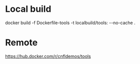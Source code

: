 # Local build
docker build -f Dockerfile-tools -t localbuild/tools:<tag> --no-cache .

# Remote
https://hub.docker.com/r/cnfldemos/tools
